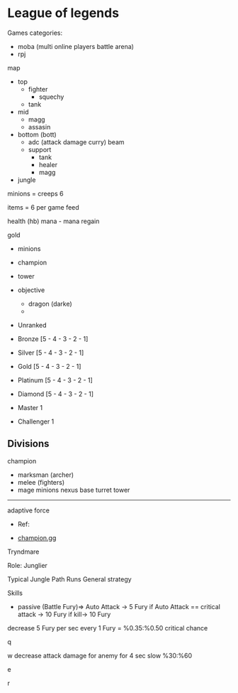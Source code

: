 League of legends
==================

Games categories:
- moba (multi online players battle arena)
- rpj




map
- top
    - fighter
        - squechy
    - tank
- mid
    - magg
    - assasin
- bottom (bott)
    - adc (attack damage curry)
        beam
    - support
        - tank
        - healer
        - magg
- jungle


minions = creeps
6

items = 6 per game
feed








health (hb)
mana
    - mana regain


gold
- minions
- champion
- tower
- objective
    - dragon (darke)
    - 




- Unranked
- Bronze [5 - 4 - 3 - 2 - 1]
- Silver [5 - 4 - 3 - 2 - 1]
- Gold [5 - 4 - 3 - 2 - 1]
- Platinum [5 - 4 - 3 - 2 - 1]
- Diamond [5 - 4 - 3 - 2 - 1]
- Master 1
- Challenger 1


Divisions
-----------------------------------------------------------------------------------------------------------------------------------------------------------------------------------------
champion
- marksman (archer)
- melee (fighters)
- mage
minions
nexus
base
turret
tower
-----------------------------------------------------------------------------------------------------------------------------------------------------------------------------------------


adaptive force



- Ref:

- [champion.gg](https://champion.gg/)


Tryndmare


Role: Junglier


Typical Jungle  Path
Runs
General strategy





Skills

- passive (Battle Fury)=> Auto Attack -> 5 Fury
          if Auto Attack == critical attack -> 10 Fury
          if kill-> 10 Fury

decrease 5 Fury per sec
every 1 Fury = %0.35:%0.50 critical chance




q


w
decrease attack damage for anemy for 4 sec
slow %30:%60


e


r